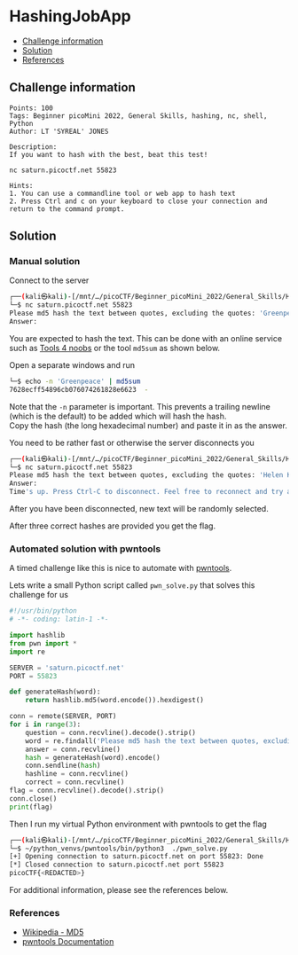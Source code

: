 # HashingJobApp

- [Challenge information](#challenge-information)
- [Solution](#solution)
- [References](#references)

## Challenge information
```
Points: 100
Tags: Beginner picoMini 2022, General Skills, hashing, nc, shell, Python
Author: LT 'SYREAL' JONES

Description:
If you want to hash with the best, beat this test!

nc saturn.picoctf.net 55823

Hints:
1. You can use a commandline tool or web app to hash text
2. Press Ctrl and c on your keyboard to close your connection and return to the command prompt.
```

## Solution

### Manual solution

Connect to the server
```bash
┌──(kali㉿kali)-[/mnt/…/picoCTF/Beginner_picoMini_2022/General_Skills/HashingJobApp]
└─$ nc saturn.picoctf.net 55823
Please md5 hash the text between quotes, excluding the quotes: 'Greenpeace'
Answer: 
```

You are expected to hash the text. This can be done with an online service such as [Tools 4 noobs](https://www.tools4noobs.com/online_tools/hash/) or the tool `md5sum` as shown below.

Open a separate windows and run
```bash
└─$ echo -n 'Greenpeace' | md5sum                                                  
7628ecff54896cb076074261828e6623  -
```

Note that the `-n` parameter is important. This prevents a trailing newline (which is the default) to be added which will hash the hash.  
Copy the hash (the long hexadecimal number) and paste it in as the answer.

You need to be rather fast or otherwise the server disconnects you
```bash
┌──(kali㉿kali)-[/mnt/…/picoCTF/Beginner_picoMini_2022/General_Skills/HashingJobApp]
└─$ nc saturn.picoctf.net 55823
Please md5 hash the text between quotes, excluding the quotes: 'Helen Keller'
Answer: 
Time's up. Press Ctrl-C to disconnect. Feel free to reconnect and try again.
```

After you have been disconnected, new text will be randomly selected.

After three correct hashes are provided you get the flag.

### Automated solution with pwntools

A timed challenge like this is nice to automate with [pwntools](https://docs.pwntools.com/en/stable/index.html).

Lets write a small Python script called `pwn_solve.py` that solves this challenge for us
```python
#!/usr/bin/python
# -*- coding: latin-1 -*-

import hashlib
from pwn import *
import re

SERVER = 'saturn.picoctf.net'
PORT = 55823

def generateHash(word): 
    return hashlib.md5(word.encode()).hexdigest()

conn = remote(SERVER, PORT)
for i in range(3):
    question = conn.recvline().decode().strip()
    word = re.findall('Please md5 hash the text between quotes, excluding the quotes: \'(.*)\'', question)[0]
    answer = conn.recvline()
    hash = generateHash(word).encode()
    conn.sendline(hash)
    hashline = conn.recvline()
    correct = conn.recvline()
flag = conn.recvline().decode().strip()
conn.close()
print(flag)
```

Then I run my virtual Python environment with pwntools to get the flag
```bash
┌──(kali㉿kali)-[/mnt/…/picoCTF/Beginner_picoMini_2022/General_Skills/HashingJobApp]
└─$ ~/python_venvs/pwntools/bin/python3  ./pwn_solve.py
[+] Opening connection to saturn.picoctf.net on port 55823: Done
[*] Closed connection to saturn.picoctf.net port 55823
picoCTF{<REDACTED>}
```


For additional information, please see the references below.

### References

- [Wikipedia - MD5](https://en.wikipedia.org/wiki/MD5)
- [pwntools Documentation](https://docs.pwntools.com/en/stable/index.html)
